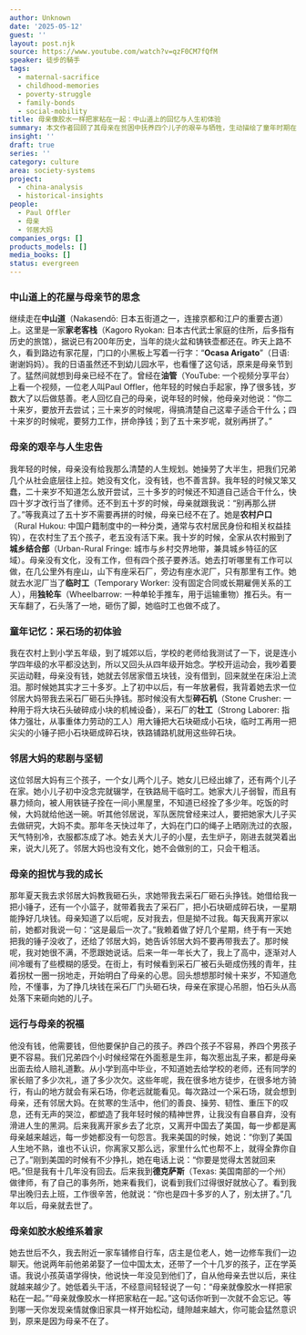 ```yaml
---
author: Unknown
date: '2025-05-12'
guest: ''
layout: post.njk
source: https://www.youtube.com/watch?v=qzF0CM7fQfM
speaker: 徒步的騎手
tags:
  - maternal-sacrifice
  - childhood-memories
  - poverty-struggle
  - family-bonds
  - social-mobility
title: 母亲像胶水一样把家粘在一起：中山道上的回忆与人生初体验
summary: 本文作者回顾了其母亲在贫困中抚养四个儿子的艰辛与牺牲，生动描绘了童年时期在采石场打工的经历，以及一位邻居大妈的困苦生活。作者分享了母亲的人生忠告和她默默付出的力量，最终深刻领悟到“母亲就像胶水一样把家粘在一起”的真谛，强调了母亲在家庭中不可或缺的凝聚作用。
insight: ''
draft: true
series: ''
category: culture
area: society-systems
project:
  - china-analysis
  - historical-insights
people:
  - Paul Offler
  - 母亲
  - 邻居大妈
companies_orgs: []
products_models: []
media_books: []
status: evergreen
---
```


### 中山道上的花屋与母亲节的思念

继续走在**中山道**（Nakasendō: 日本五街道之一，连接京都和江户的重要古道）上。这里是一家**家老客栈**（Kagoro Ryokan: 日本古代武士家庭的住所，后多指有历史的旅馆），据说已有200年历史，当年的烧火盆和铸铁壶都还在。昨天上路不久，看到路边有家花屋，门口的小黑板上写着一行字：“**Ocasa Arigato**”（日语: 谢谢妈妈）。我的日语虽然还不到幼儿园水平，也看懂了这句话，原来是母亲节到了。猛然间就想到母亲已经不在了。曾经在**油管**（YouTube: 一个视频分享平台）上看一个视频，一位老人叫Paul Offler，他年轻的时候白手起家，挣了很多钱，岁数大了以后做慈善。老人回忆自己的母亲，说年轻的时候，他母亲对他说：“你二十来岁，要放开去尝试；三十来岁的时候呢，得搞清楚自己这辈子适合干什么；四十来岁的时候呢，要努力工作，拼命挣钱；到了五十来岁呢，就别再拼了。”

### 母亲的艰辛与人生忠告

我年轻的时候，母亲没有给我那么清楚的人生规划。她操劳了大半生，把我们兄弟几个从社会底层往上拉。她没有文化，没有钱，也不善言辞。我年轻的时候又笨又蠢，二十来岁不知道怎么放开尝试，三十多岁的时候还不知道自己适合干什么，快四十岁才改行当了律师。还不到五十岁的时候，母亲就跟我说：“别再那么拼了。”等我真过了五十岁不需要再拼的时候，母亲已经不在了。她是**农村户口**（Rural Hukou: 中国户籍制度中的一种分类，通常与农村居民身份和相关权益挂钩），在农村生了五个孩子，老五没有活下来。我十岁的时候，全家从农村搬到了**城乡结合部**（Urban-Rural Fringe: 城市与乡村交界地带，兼具城乡特征的区域）。母亲没有文化，没有工作，但有四个孩子要养活。她去打听哪里有工作可以做，在几公里外有座山，山下有座采石厂，旁边有座水泥厂，只有那里有工作。她就去水泥厂当了**临时工**（Temporary Worker: 没有固定合同或长期雇佣关系的工人），用**独轮车**（Wheelbarrow: 一种单轮手推车，用于运输重物）推石头。有一天车翻了，石头落了一地，砸伤了脚，她临时工也做不成了。

### 童年记忆：采石场的初体验

我在农村上到小学五年级，到了城郊以后，学校的老师给我测试了一下，说是连小学四年级的水平都没达到，所以又回头从四年级开始念。学校开运动会，我吵着要买运动鞋，母亲没有钱，她就去邻居家借五块钱，没有借到，回来就坐在床沿上流泪。那时候她其实才三十多岁。上了初中以后，有一年放暑假，我背着她去求一位邻居大妈带我去采石厂砸石头挣钱。那时候没有大型**碎石机**（Stone Crusher: 一种用于将大块石头破碎成小块的机械设备），采石厂的**壮工**（Strong Laborer: 指体力强壮，从事重体力劳动的工人）用大锤把大石块砸成小石块，临时工再用一把尖尖的小锤子把小石块砸成碎石块，铁路铺路机就用这些碎石块。

### 邻居大妈的悲剧与坚韧

这位邻居大妈有三个孩子，一个女儿两个儿子。她女儿已经出嫁了，还有两个儿子在家。她小儿子初中没念完就辍学，在铁路局干临时工。她家大儿子弱智，而且有暴力倾向，被人用铁链子拴在一间小黑屋里，不知道已经拴了多少年。吃饭的时候，大妈就给他送一碗。听其他邻居说，军队医院曾经来过人，要把她家大儿子买去做研究，大妈不卖。那年冬天快过年了，大妈在门口的绳子上晒刚洗过的衣服，天气特别冷，衣服都冻成了冰。她去关大儿子的小屋，去生炉子，刚进去就哭着出来，说大儿死了。邻居大妈也没有文化，她不会做别的工，只会干粗活。

### 母亲的担忧与我的成长

那年夏天我去求邻居大妈教我砸石头，求她带我去采石厂砸石头挣钱。她借给我一把小锤子，还有一个小篮子，就带着我去了采石厂，把小石块砸成碎石块，一星期能挣好几块钱。母亲知道了以后呢，反对我去，但是拗不过我。每天我离开家以前，她都对我说一句：“这是最后一次了。”我赖着做了好几个星期，终于有一天她把我的锤子没收了，还给了邻居大妈，她告诉邻居大妈不要再带我去了。那时候呢，我对她很不满，不愿跟她说话。后来一年一年长大了，我上了高中，逐渐对人间冷暖有了些模糊的感受。在街上，有时候看到采石厂被石头砸成伤残的青年，拄着拐杖一圈一拐地走，开始明白了母亲的心思。回头想想那时候十来岁，不知道危险，不懂事，为了挣几块钱在采石厂门头砸石块，母亲在家提心吊胆，怕石头从高处落下来砸向她的儿子。

### 远行与母亲的祝福

他没有钱，他需要钱，但他要保护自己的孩子。养四个孩子不容易，养四个男孩子更不容易。我们兄弟四个小时候经常在外面惹是生非，每次惹出乱子来，都是母亲出面去给人赔礼道歉。从小学到高中毕业，不知道她去给学校的老师，还有同学的家长赔了多少次礼，道了多少次欠。这些年呢，我在很多地方徒步，在很多地方骑行，有山的地方就会有采石场，你老远就能看见。每次路过一个采石场，就会想到母亲，还有邻居大妈。在贫寒的生活中，他们的善良、操劳、韧性、重压下的叹息，还有无声的哭泣，都塑造了我年轻时候的精神世界，让我没有自暴自弃，没有滑进人生的黑洞。后来我离开家乡去了北京，又离开中国去了美国，每一步都是离母亲越来越远，每一步她都没有一句怨言。我来美国的时候，她说：“你到了美国人生地不熟，谁也不认识，你离家又那么远，家里什么忙也帮不上，就得全靠你自己了。”刚到美国的时候有不少挣扎，她在电话上说：“你要是觉得太苦就回来吧。”但是我有十几年没有回去。后来我到**德克萨斯**（Texas: 美国南部的一个州）做律师，有了自己的事务所，她来看我们，说看到我们过得很好就放心了。看到我早出晚归去上班，工作很辛苦，他就说：“你也是四十多岁的人了，别太拼了。”几年以后，母亲就去世了。

### 母亲如胶水般维系着家

她去世后不久，我去附近一家车铺修自行车，店主是位老人，她一边修车我们一边聊天。他说两年前他弟弟娶了一位中国太太，还带了一个十几岁的孩子，正在学英语。我说小孩英语学得快，他说快一年没见到他们了，自从他母亲去世以后，来往就越来越少了。她低着头干活，不经意间轻轻说了一句：“母亲就像胶水一样把家粘在一起。”“母亲就像胶水一样把家粘在一起。”这句话你听到一次就不会忘记。等到哪一天你发现亲情就像旧家具一样开始松动，缝隙越来越大，你可能会猛然意识到，原来是因为母亲不在了。
